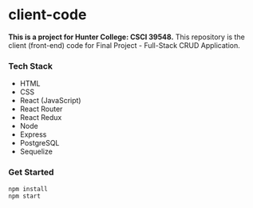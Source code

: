 # client-code

**This is a project for Hunter College: CSCI 39548.**
This repository is the client (front-end) code for Final Project - Full-Stack CRUD Application.

### Tech Stack

- HTML
- CSS
- React (JavaScript)
- React Router
- React Redux
- Node
- Express
- PostgreSQL
- Sequelize

### Get Started

```
npm install
npm start
```
